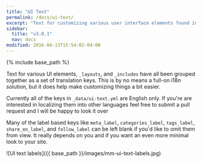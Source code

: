 ```yaml
---
title: "UI Text"
permalink: /docs/ui-text/
excerpt: "Text for customizing various user interface elements found in the theme."
sidebar:
  title: "v3.0.1"
  nav: docs
modified: 2016-04-13T15:54:02-04:00
---
```


{% include base_path %}

Text for various UI elements, `_layouts`, and `_includes` have all been grouped together as a set of translation keys. This is by no means a full-on i18n solution, but it does help make customizing things a bit easier.

Currently all of the keys in `_data/ui-text.yml` are English only. If you're are interested in localizing them into other languages feel free to submit a pull request and I will be happy to look it over

Many of the label based keys like `meta_label`, `categories_label`, `tags_label`, `share_on_label`, and `follow_label` can be left blank if you'd like to omit them from view. It really depends on you and if you want an even more minimal look to your site.

![UI text labels]({{ base_path }}/images/mm-ui-text-labels.jpg)